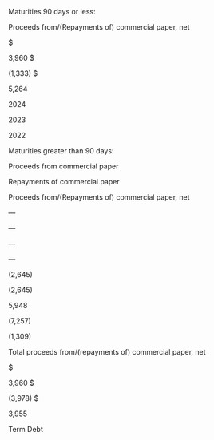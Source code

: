 Maturities 90 days or less:

Proceeds from/(Repayments of) commercial paper, net

$

3,960  $

(1,333)  $

5,264

2024

2023

2022

Maturities greater than 90 days:

Proceeds from commercial paper

Repayments of commercial paper

Proceeds from/(Repayments of) commercial paper, net

—

—

—

—

(2,645)

(2,645)

5,948

(7,257)

(1,309)

Total proceeds from/(repayments of) commercial paper, net

$

3,960  $

(3,978)  $

3,955

Term Debt